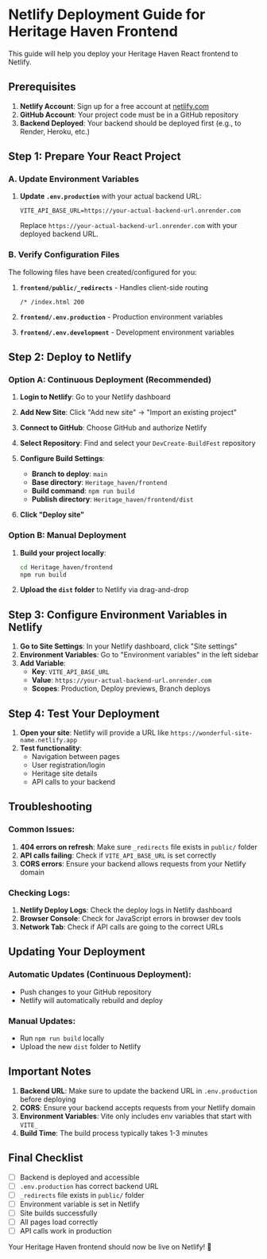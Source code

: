# Netlify Deployment Guide for Heritage Haven Frontend

This guide will help you deploy your Heritage Haven React frontend to Netlify.

## Prerequisites

1. **Netlify Account**: Sign up for a free account at [netlify.com](https://netlify.com)
2. **GitHub Account**: Your project code must be in a GitHub repository
3. **Backend Deployed**: Your backend should be deployed first (e.g., to Render, Heroku, etc.)

## Step 1: Prepare Your React Project

### A. Update Environment Variables

1. **Update `.env.production`** with your actual backend URL:
   ```env
   VITE_API_BASE_URL=https://your-actual-backend-url.onrender.com
   ```
   
   Replace `https://your-actual-backend-url.onrender.com` with your deployed backend URL.

### B. Verify Configuration Files

The following files have been created/configured for you:

1. **`frontend/public/_redirects`** - Handles client-side routing
   ```
   /* /index.html 200
   ```

2. **`frontend/.env.production`** - Production environment variables
3. **`frontend/.env.development`** - Development environment variables

## Step 2: Deploy to Netlify

### Option A: Continuous Deployment (Recommended)

1. **Login to Netlify**: Go to your Netlify dashboard
2. **Add New Site**: Click "Add new site" → "Import an existing project"
3. **Connect to GitHub**: Choose GitHub and authorize Netlify
4. **Select Repository**: Find and select your `DevCreate-BuildFest` repository
5. **Configure Build Settings**:
   - **Branch to deploy**: `main`
   - **Base directory**: `Heritage_haven/frontend`
   - **Build command**: `npm run build`
   - **Publish directory**: `Heritage_haven/frontend/dist`

6. **Click "Deploy site"**

### Option B: Manual Deployment

1. **Build your project locally**:
   ```bash
   cd Heritage_haven/frontend
   npm run build
   ```

2. **Upload the `dist` folder** to Netlify via drag-and-drop

## Step 3: Configure Environment Variables in Netlify

1. **Go to Site Settings**: In your Netlify dashboard, click "Site settings"
2. **Environment Variables**: Go to "Environment variables" in the left sidebar
3. **Add Variable**:
   - **Key**: `VITE_API_BASE_URL`
   - **Value**: `https://your-actual-backend-url.onrender.com`
   - **Scopes**: Production, Deploy previews, Branch deploys

## Step 4: Test Your Deployment

1. **Open your site**: Netlify will provide a URL like `https://wonderful-site-name.netlify.app`
2. **Test functionality**:
   - Navigation between pages
   - User registration/login
   - Heritage site details
   - API calls to your backend

## Troubleshooting

### Common Issues:

1. **404 errors on refresh**: Make sure `_redirects` file exists in `public/` folder
2. **API calls failing**: Check if `VITE_API_BASE_URL` is set correctly
3. **CORS errors**: Ensure your backend allows requests from your Netlify domain

### Checking Logs:

1. **Netlify Deploy Logs**: Check the deploy logs in Netlify dashboard
2. **Browser Console**: Check for JavaScript errors in browser dev tools
3. **Network Tab**: Check if API calls are going to the correct URLs

## Updating Your Deployment

### Automatic Updates (Continuous Deployment):
- Push changes to your GitHub repository
- Netlify will automatically rebuild and deploy

### Manual Updates:
- Run `npm run build` locally
- Upload the new `dist` folder to Netlify

## Important Notes

1. **Backend URL**: Make sure to update the backend URL in `.env.production` before deploying
2. **CORS**: Ensure your backend accepts requests from your Netlify domain
3. **Environment Variables**: Vite only includes env variables that start with `VITE_`
4. **Build Time**: The build process typically takes 1-3 minutes

## Final Checklist

- [ ] Backend is deployed and accessible
- [ ] `.env.production` has correct backend URL
- [ ] `_redirects` file exists in `public/` folder
- [ ] Environment variable is set in Netlify
- [ ] Site builds successfully
- [ ] All pages load correctly
- [ ] API calls work in production

Your Heritage Haven frontend should now be live on Netlify! 🎉